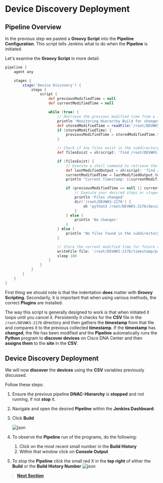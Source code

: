 # Device Discovery Deployment

## Pipeline Overview

In the previous step we pasted a **Groovy Script** into the **Pipeline Configuration**. This script tells Jenkins what to do when the **Pipeline** is initiated.

Let's examine the **Groovy Script** in more detail:

```GROOVY
pipeline {
    agent any

    stages {
        stage('Device Discovery') {
            steps {
                script {
                    def previousModifiedTime = null
                    def currentModifiedTime = null

                    while (true) {
                        // Retrieve the previous modified time from a file or environment variable
                        println 'Monitoring Hierarchy Build for changes'
                        def storedModifiedTime = readFile('/root/DEVWKS-2176/timestamp/previous_modified_time_discovery.txt').trim()
                        if (storedModifiedTime) {
                            previousModifiedTime = storedModifiedTime.toLong()
                        }

                        // Check if any files exist in the subdirectory except placeholder.txt
                        def filesExist = sh(script: 'find /root/DEVWKS-2176 -type f -name "DNAC-Design-Settings.csv" | wc -l', returnStdout: true).trim().toInteger() > 0

                        if (filesExist) {
                            // Execute a shell command to retrieve the last modified timestamp of any files except placeholder.txt
                            def lastModifiedOutput = sh(script: 'find /root/DEVWKS-2176 -type f -name "DNAC-Design-Settings.csv" -exec stat -c %Y {} \\; | sort -n | tail -n 1', returnStdout: true).trim()
                            currentModifiedTime = lastModifiedOutput.toLong()
                            println "Current Timestamp: ${currentModifiedTime}"

                            if (previousModifiedTime == null || currentModifiedTime != previousModifiedTime) {
                                // Execute your desired steps or stages here
                                println 'Files changed'
                                dir('/root/DEVWKS-2176') {
                                    sh 'python3 /root/DEVWKS-2176/device_discovery.py'
                                }
                            } else {
                                println 'No changes'
                            }
                        } else {
                            println 'No files found in the subdirectory'
                        }

                        // Store the current modified time for future comparisons
                        writeFile file: '/root/DEVWKS-2176/timestamp/previous_modified_time_discovery.txt', text: currentModifiedTime.toString()
                        sleep 180
                    }
                }
            }
        }
    }
}
```

First thing we should note is that the indentation **does** matter with **Groovy Scripting**. Secondarily, it is important that when using various methods, the correct **Plugins** are installed. 

The way this script is generally designed to work is that when initiated it loops until you cancel it. Persistently it checks for the **CSV** file in the `/root/DEVWKS-2176` directory and then gathers the **timestamp** from that file and compares it to the previous collected **timestamp**. If the **timestamp** has **changed**, the file has been modified and the **Pipeline** automatically runs the **Python** program to **discover devices** on Cisco DNA Center and then **assigns them** to the **site** in the **CSV**.

## Device Discovery Deployment

We will now **discover** the **devices** using the **CSV** variables previously discussed.

Follow these steps:

1. Ensure the previous pipeline **DNAC-Hierarchy** is **stopped** and not running, if not **stop** it.

2. Navigate and open the desired **Pipeline** within the **Jenkins Dashboard**:

3. Click **Build** 

   ![json](./images/.png?raw=true "Import JSON")

4. To observe the **Pipeline** run of the programs, do the following:

   1. Click on the most recent small number in the **Build History** 
   2. Within that window click on **Console Output**

5. To stop the **Pipeline** click the small red X in the **top right** of either the **Build** or the **Build History Number**
      ![json](./images/.png?raw=true "Import JSON")

> [**Next Section**](./05-verify.md)
